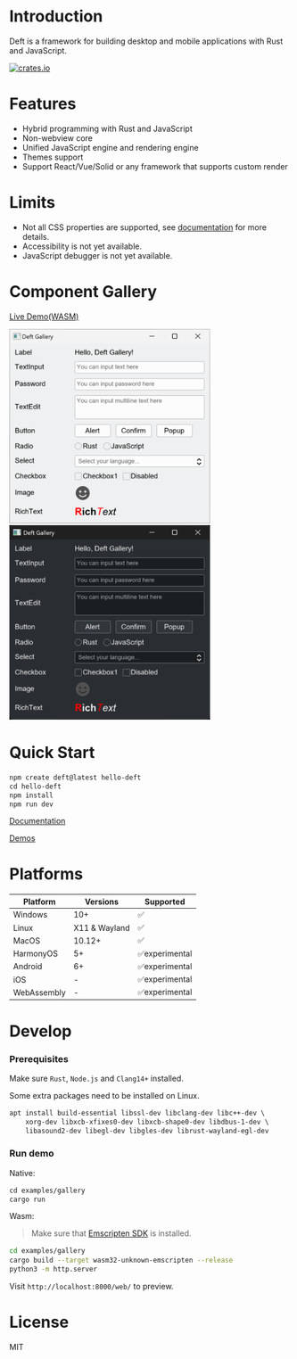 # Introduction

Deft is a framework for building desktop and mobile applications with Rust and JavaScript.

[![crates.io](https://img.shields.io/crates/v/deft)](https://crates.io/crates/deft)


# Features

* Hybrid programming with Rust and JavaScript
* Non-webview core
* Unified JavaScript engine and rendering engine
* Themes support
* Support React/Vue/Solid or any framework that supports custom render

# Limits

* Not all CSS properties are supported, see [documentation](https://deft-ui.github.io/styles/properties/) for more details.
* Accessibility is not yet available.
* JavaScript debugger is not yet available.

# Component Gallery

[Live Demo(WASM)](https://deft-ui.github.io/gallery/)

<img width="360" src="https://github.com/deft-ui/deft/blob/main/snapshots/gallery.png?raw=true" />
<img width="360" src="https://github.com/deft-ui/deft/blob/main/snapshots/gallery-dark.png?raw=true" />


# Quick Start

```
npm create deft@latest hello-deft
cd hello-deft
npm install
npm run dev
```

[Documentation](https://deft-ui.github.io/guides/what-is-deft/)

[Demos](https://deft-ui.github.io/demos/)

# Platforms

| Platform    | Versions      | Supported      |
|-------------|---------------|----------------|
| Windows     | 10+           | ✅              |
| Linux       | X11 & Wayland | ✅              |
| MacOS       | 10.12+        | ✅              |
| HarmonyOS   | 5+            | ✅experimental  |
| Android     | 6+            | ✅experimental  |
| iOS         | -             | ✅experimental  |
| WebAssembly | -             | ✅experimental  |

# Develop

### Prerequisites

Make sure `Rust`, `Node.js` and `Clang14+` installed.

Some extra packages need to be installed on Linux.

```
apt install build-essential libssl-dev libclang-dev libc++-dev \
    xorg-dev libxcb-xfixes0-dev libxcb-shape0-dev libdbus-1-dev \
    libasound2-dev libegl-dev libgles-dev librust-wayland-egl-dev
```

### Run demo

Native:
```
cd examples/gallery
cargo run
```

Wasm:
> Make sure that [Emscripten SDK](https://emscripten.org/docs/getting_started/downloads.html) is installed.
```bash
cd examples/gallery
cargo build --target wasm32-unknown-emscripten --release
python3 -m http.server
```
Visit `http://localhost:8000/web/` to preview.

# License

MIT